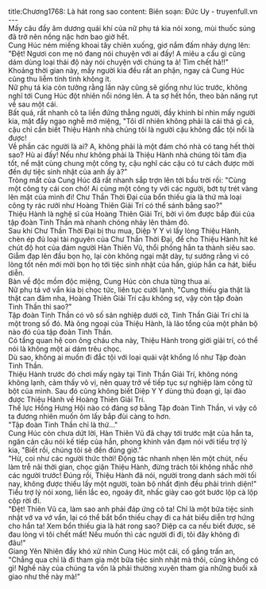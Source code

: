 title:Chương1768: Là hát rong sao
content:
Biên soạn: Đức Uy - truyenfull.vn<br>---<br>Mấy câu đầy âm dương quái khí của nữ phụ tá kia nói xong, mùi thuốc súng đã trở nên nồng nặc hơn bao giờ hết.<br>Cung Húc ném miếng khoai tây chiên xuống, giơ nắm đấm nhảy dựng lên: "Đệt! Ngươi con mẹ nó đang nói chuyện với ai đấy! A miêu a cẩu gì cũng dám dùng loại thái độ này nói chuyện với chúng ta à! Tìm chết hả!!"<br>Khoảng thời gian này, mấy người kia đều rất an phận, ngay cả Cung Húc cũng thu liễm tính tình không ít.<br>Nữ phụ tá kia còn tưởng rằng lần này cũng sẽ giống như lúc trước, không nghĩ tới Cung Húc đột nhiên nổi nóng lên. Ả ta sợ hết hồn, theo bản năng rụt về sau một cái.<br>Bất quá, rất nhanh cô ta liền đứng thẳng người, đầy khinh bỉ nhìn mấy người kia, mặt đầy ngạo nghễ mở miệng, "Tôi dĩ nhiên không phải là cái thá gì cả, cậu chỉ cần biết Thiệu Hành nhà chúng tôi là người cậu không đắc tội nổi là được!<br>Về phần các người là ai? A, không phải là một đám chó nhà có tang hết thời sao? Hù ai đấy! Nếu như không phải là Thiệu Hành nhà chúng tôi tâm địa tốt, nể mặt cùng chung một công ty, cậu nghĩ các cậu có tư cách được mời đến dự tiệc sinh nhật của anh ấy à?"<br>Tròng mắt của Cung Húc đã rất nhanh sắp trợn lên tới bầu trời rồi: "Cùng một công ty cái con chó! Ai cùng một công ty với các người, bớt tự trét vàng lên mặt của mình đi! Chư Thần Thời Đại của bổn thiếu gia là thứ mà loại công ty rác rưởi như Hoàng Thiên Giải Trí có thể sánh bằng sao?"<br>Thiệu Hành là nghệ sĩ của Hoàng Thiên Giải Trí, bởi vì ôm được bắp đùi của tập đoàn Tinh Thần mà nhanh chóng nhảy lên thảm đỏ.<br>Sau khi Chư Thần Thời Đại bị thu mua, Diệp Y Y vì lấy lòng Thiệu Hành, chèn ép đủ loại tài nguyên của Chư Thần Thời Đại, để cho Thiệu Hành hít ké chút độ hot của đám người Hàn Thiên Vũ, thổi phồng hắn ta thành siêu sao.<br>Giẫm đạp lên đầu bọn họ, lại còn không ngại mặt dày, tự sướng rằng vì có lòng tốt nên mới mời bọn họ tới tiệc sinh nhật của hắn, giúp hắn ca hát, biểu diễn.<br>Bàn về độc mồm độc miệng, Cung Húc còn chưa từng thua ai.<br>Nữ phụ tá vớ vẩn kia bị chọc tức, liên tục cười lạnh, "Cung thiếu gia thật là thật can đảm nha, Hoàng Thiên Giải Trí cậu không sợ, vậy còn tập đoàn Tinh Thần thì sao?"<br>Tập đoàn Tinh Thần có vô số sản nghiệp dưới cờ, Tinh Thần Giải Trí chỉ là một trong số đó. Mà ông ngoại của Thiệu Hành, là lão tổng của một phân bộ nào đó của tập đoàn Tinh Thần.<br>Có tầng quan hệ con ông cháu cha này, Thiệu Hành trong giới giải trí, có thể nói là không một ai dám trêu chọc.<br>Dù sao, không ai muốn đi đắc tội với loại quái vật khổng lồ như Tập đoàn Tinh Thần.<br>Thiệu Hành trước đó chơi mấy ngày tại Tinh Thần Giải Trí, không nóng không lạnh, cảm thấy vô vị, nên quay trở về tiếp tục sự nghiệp làm công tử bột của mình. Sau đó cũng không biết Diệp Y Y dùng thủ đoạn gì, lại đào được Thiệu Hành về Hoàng Thiên Giải Trí.<br>Thế lực Hồng Hưng Hội nào có đáng sợ bằng Tập đoàn Tinh Thần, vì vậy cô ta đương nhiên muốn ôm lấy bắp đùi càng to hơn.<br>"Tập đoàn Tinh Thần chỉ là thứ..."<br>Cung Húc còn chưa dứt lời, Hàn Thiên Vũ đã chạy tới trước mặt của hắn ta, ngăn cản câu nói kế tiếp của hắn, phong khinh vân đạm nói với tiểu trợ lý kia, "Biết rồi, chúng tôi sẽ đến đúng giờ."<br>"Hừ, coi như các người thức thời! Động tác nhanh nhẹn lên một chút, nếu làm trễ nãi thời gian, chọc giận Thiệu Hành, đừng trách tôi không nhắc nhở các người trước! Đúng rồi, Thiệu Hành đã nói, người trong danh sách mời tối nay, không được thiếu lấy một người, toàn bộ nhất định đều phải trình diện!" Tiểu trợ lý nói xong, liền lắc eo, ngoáy đít, nhấc giày cao gót bước lộp cà lộp cộp rời đi.<br>"Đệt! Thiên Vũ ca, làm sao anh phải đáp ứng cô ta! Chỉ là một bữa tiệc sinh nhật vớ va vớ vẩn, lại có thể bắt bổn thiếu chạy đi ca hát biểu diễn trợ hứng cho hắn ta! Xem bổn thiếu gia là hát rong sao? Diệp ca ca nếu biết được, sẽ đau lòng vì tôi chết mất! Nếu muốn thì các người đi đi, tôi đây không đi đâu!"<br>Giang Yên Nhiên đầy khó xử nhìn Cung Húc một cái, cố gắng trấn an, "Chẳng qua chỉ là đi tham gia một bữa tiệc sinh nhật mà thôi, cũng không có gì! Nghề này của chúng ta vốn là phải thường xuyên tham gia những buổi xã giao như thế này mà!"